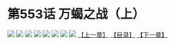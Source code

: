 # 第553话 万蝎之战（上）
![](https://mhpic.xiaomingtaiji.net/comic/D/斗破苍穹拆分版/553话/1.jpg-zymk.middle.webp)
![](https://mhpic.xiaomingtaiji.net/comic/D/斗破苍穹拆分版/553话/2.jpg-zymk.middle.webp)
![](https://mhpic.xiaomingtaiji.net/comic/D/斗破苍穹拆分版/553话/3.jpg-zymk.middle.webp)
![](https://mhpic.xiaomingtaiji.net/comic/D/斗破苍穹拆分版/553话/4.jpg-zymk.middle.webp)
![](https://mhpic.xiaomingtaiji.net/comic/D/斗破苍穹拆分版/553话/5.jpg-zymk.middle.webp)
![](https://mhpic.xiaomingtaiji.net/comic/D/斗破苍穹拆分版/553话/6.jpg-zymk.middle.webp)
![](https://mhpic.xiaomingtaiji.net/comic/D/斗破苍穹拆分版/553话/7.jpg-zymk.middle.webp)
![](https://mhpic.xiaomingtaiji.net/comic/D/斗破苍穹拆分版/553话/8.jpg-zymk.middle.webp)
[【上一章】](./552.md)
[【目录】](./README.md)
[【下一章】](./554.md)
